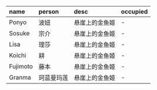 | name | person | desc | occupied |
| :--- | :---- | :---- | :---- |
| Ponyo    | 波妞     | 悬崖上的金鱼姬 | - |
| Sosuke   | 宗介     | 悬崖上的金鱼姬 | - |
| Lisa     | 理莎     | 悬崖上的金鱼姬 | - |
| Koichi   | 耕       |悬崖上的金鱼姬 | - |
| Fujimoto | 藤本     |  悬崖上的金鱼姬 | - |
| Granma   | 珂蓝曼玛莲| 悬崖上的金鱼姬 | - |
